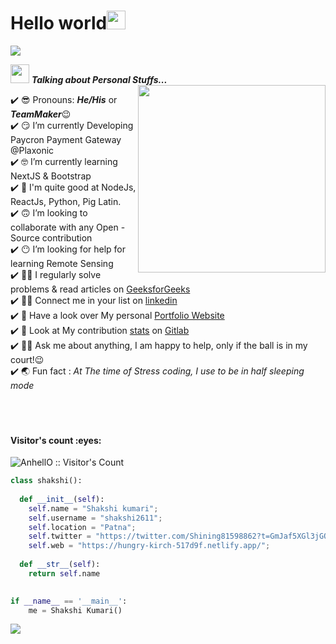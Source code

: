 <h1>Hello world<img src= "https://media.tenor.com/images/2adfe94e69139f3e22623b61d375a7a7/tenor.gif" width= "30" height= "30" >
</h1>
<img src="https://user-images.githubusercontent.com/73097560/115834477-dbab4500-a447-11eb-908a-139a6edaec5c.gif">

<img src="https://media.giphy.com/media/ObNTw8Uzwy6KQ/giphy.gif" width="30px" >&nbsp;***Talking about Personal Stuffs...***
<img src="https://user-images.githubusercontent.com/82070760/159156745-9f5b2300-721b-4fed-b192-e30c31293990.gif" align="right" width="300px" >

✔️ 😎 Pronouns: ***He/His*** or ***TeamMaker***😉 <br>
✔️ 😏 I’m currently Developing Paycron Payment Gateway @Plaxonic<br>
✔️ 🤓 I’m currently learning NextJS & Bootstrap<br>
✔️ 🥱 I'm quite good at NodeJs, ReactJs, Python, Pig Latin.<br>
✔️ 🙃 I’m looking to collaborate with any Open - Source contribution<br>
✔️ 😶 I’m looking for help for learning Remote Sensing<br>
✔️ 😵‍💫 I regularly solve problems & read articles on [GeeksforGeeks](https://auth.geeksforgeeks.org/user/shakshikumari215) <br>
✔️ 😵‍💫 Connect me in your list on [linkedin](https://www.linkedin.com/in/shakshi-kumari-prajapati-a01872203/) <br>
✔️ 🤭 Have a look over My personal [Portfolio Website](https://hungry-kirch-517d9f.netlify.app/)<br>
✔️ 🤝 Look at My contribution [stats](https://github.com/shakshi2611/web) on [Gitlab](https://github.com/shakshi2611)<br>
✔️ 🙋‍♀️ Ask me about anything, I am happy to help, only if the ball is in my court!😉<br>
✔️ 🌏 Fun fact : *At The time of Stress coding, I use to be in half sleeping mode*<br><br><br><br>
 
<h4 align="left">Visitor's count :eyes:</h4>


<p align="left"><img src="https://profile-counter.glitch.me/{pagletladki}/count.svg" alt="AnhellO :: Visitor's Count" /></p>


```python
class shakshi():
    
  def __init__(self):
    self.name = "Shakshi kumari";
    self.username = "shakshi2611";
    self.location = "Patna";
    self.twitter = "https://twitter.com/Shining81598862?t=GmJaf5XGl3jGOcRrpR5eVA&s=09";
    self.web = "https://hungry-kirch-517d9f.netlify.app/";
  
  def __str__(self):
    return self.name
    

if __name__ == '__main__':
    me = Shakshi Kumari()
```

<img src="https://user-images.githubusercontent.com/73097560/115834477-dbab4500-a447-11eb-908a-139a6edaec5c.gif">

